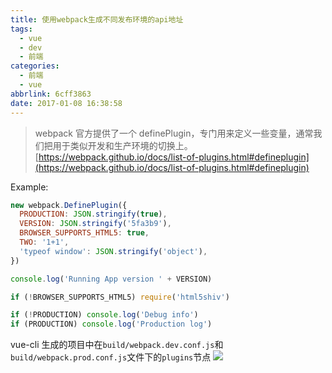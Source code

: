 ```yaml
---
title: 使用webpack生成不同发布环境的api地址
tags:
  - vue
  - dev
  - 前端
categories:
  - 前端
  - vue
abbrlink: 6cff3863
date: 2017-01-08 16:38:58
---
```


> webpack 官方提供了一个 definePlugin，专门用来定义一些变量，通常我们把用于类似开发和生产环境的切换上。
> [https://webpack.github.io/docs/list-of-plugins.html#defineplugin](https://webpack.github.io/docs/list-of-plugins.html#defineplugin)

<!-- more -->

Example:

```js
new webpack.DefinePlugin({
  PRODUCTION: JSON.stringify(true),
  VERSION: JSON.stringify('5fa3b9'),
  BROWSER_SUPPORTS_HTML5: true,
  TWO: '1+1',
  'typeof window': JSON.stringify('object'),
})
```

```js
console.log('Running App version ' + VERSION)

if (!BROWSER_SUPPORTS_HTML5) require('html5shiv')

if (!PRODUCTION) console.log('Debug info')
if (PRODUCTION) console.log('Production log')
```

vue-cli 生成的项目中在`build/webpack.dev.conf.js`和`build/webpack.prod.conf.js`文件下的`plugins`节点
![](image/2016-12-01-09-03-08.jpg)
